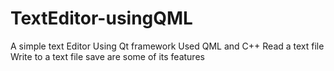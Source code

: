 # TextEditor-usingQML

A simple text Editor Using Qt framework
Used QML and C++
Read a text file
Write to a text file
save are some of its features
